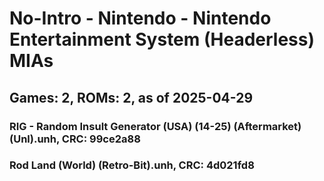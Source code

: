 # No-Intro - Nintendo - Nintendo Entertainment System (Headerless) MIAs
## Games: 2, ROMs: 2, as of 2025-04-29

### RIG - Random Insult Generator (USA) (14-25) (Aftermarket) (Unl).unh, CRC: 99ce2a88
### Rod Land (World) (Retro-Bit).unh, CRC: 4d021fd8
